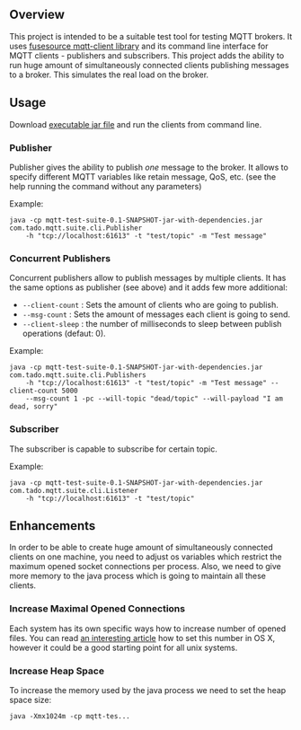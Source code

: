 ## Overview
This project is intended to be a suitable test tool for testing MQTT brokers. It uses
[fusesource mqtt-client library](https://github.com/fusesource/mqtt-client) and its command line interface for
MQTT clients - publishers and subscribers. This project adds the ability to run huge amount of simultaneously
connected clients publishing messages to a broker. This simulates the real load on the broker.

## Usage
Download [executable jar file](https://github.com/tadodotcom/mqtt-test-suit/releases) and run the clients from command line.

### Publisher
Publisher gives the ability to publish *one* message to the broker. It allows to specify different MQTT variables like
retain message, QoS, etc. (see the help running the command without any parameters)

Example:

    java -cp mqtt-test-suite-0.1-SNAPSHOT-jar-with-dependencies.jar com.tado.mqtt.suite.cli.Publisher
        -h "tcp://localhost:61613" -t "test/topic" -m "Test message"

### Concurrent Publishers
Concurrent publishers allow to publish messages by multiple clients. It has the same options as publisher (see above)
and it adds few more additional:
* `--client-count` : Sets the amount of clients who are going to publish.
* `--msg-count` : Sets the amount of messages each client is going to send.
* `--client-sleep` : the number of milliseconds to sleep between publish operations (defaut: 0).

Example:

    java -cp mqtt-test-suite-0.1-SNAPSHOT-jar-with-dependencies.jar com.tado.mqtt.suite.cli.Publishers
        -h "tcp://localhost:61613" -t "test/topic" -m "Test message" --client-count 5000
        --msg-count 1 -pc --will-topic "dead/topic" --will-payload "I am dead, sorry"

### Subscriber
The subscriber is capable to subscribe for certain topic.

Example:

    java -cp mqtt-test-suite-0.1-SNAPSHOT-jar-with-dependencies.jar com.tado.mqtt.suite.cli.Listener
        -h "tcp://localhost:61613" -t "test/topic"

## Enhancements
In order to be able to create huge amount of simultaneously connected clients on one machine, you need to adjust
os variables which restrict the maximum opened socket connections per process. Also, we need to give more memory
to the java process which is going to maintain all these clients.

### Increase Maximal Opened Connections
Each system has its own specific ways how to increase number of opened files. You can read
[an interesting article](http://krypted.com/mac-os-x/maximum-files-in-mac-os-x/) how to set this
number in OS X, however it could be a good starting point for all unix systems.

### Increase Heap Space
To increase the memory used by the java process we need to set the heap space size:

    java -Xmx1024m -cp mqtt-tes...
